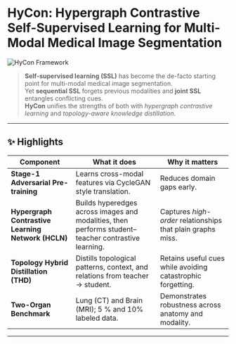 # HyCon: Hypergraph Contrastive Self-Supervised Learning for Multi-Modal Medical Image Segmentation

![HyCon Framework](docs/figures/hycon_pipeline.png)

> **Self-supervised learning (SSL)** has become the de-facto starting point for multi-modal medical image segmentation.  
> Yet **sequential SSL** forgets previous modalities and **joint SSL** entangles conflicting cues.  
> **HyCon** unifies the strengths of both with *hypergraph contrastive learning* and *topology-aware knowledge distillation*.

---

## ✨ Highlights
| Component | What it does | Why it matters |
|-----------|--------------|----------------|
| **Stage-1 Adversarial Pre-training** | Learns cross-modal features via CycleGAN style translation. | Reduces domain gaps early. |
| **Hypergraph Contrastive Learning Network (HCLN)** | Builds hyperedges across images and modalities, then performs student–teacher contrastive learning. | Captures *high-order* relationships that plain graphs miss. |
| **Topology Hybrid Distillation (THD)** | Distills topological patterns, context, and relations from teacher → student. | Retains useful cues while avoiding catastrophic forgetting. |
| **Two-Organ Benchmark** | Lung (CT) and Brain (MRI); 5 % and 10% labeled data. | Demonstrates robustness across anatomy and modality. |

---


